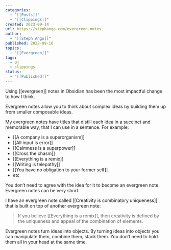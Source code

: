 ```yaml
---
categories:
  - "[[Posts]]"
  - "[[Clippings]]"
created: 2023-09-14
url: https://stephango.com/evergreen-notes
author:
  - "[[Steph Ango]]"
published: 2022-09-16
topics:
  - "[[Evergreen]]"
tags:
  - 0🌲
  - clippings
status:
  - "[[Published]]"
---
```

Using [[evergreen]] notes in Obsidian has been the most impactful change to how I think.

Evergreen notes allow you to think about complex ideas by building them up from smaller composable ideas.

My evergreen notes have titles that distill each idea in a succinct and memorable way, that I can use in a sentence. For example:

- [[A company is a superorganism]]
- [[All input is error]]
- [[Calmness is a superpower]]
- [[Cross the chasm]]
- [[Everything is a remix]]
- [[Writing is telepathy]]
- [[You have no obligation to your former self]]
- etc

You don’t need to agree with the idea for it to become an evergreen note. Evergreen notes can be very short.

I have an evergreen note called [[Creativity is combinatory uniqueness]] that is built on top of another evergreen note:

> If you believe [[Everything is a remix]], then creativity is defined by the uniqueness and appeal of the combination of elements.

Evergreen notes turn ideas into objects. By turning ideas into objects you can manipulate them, combine them, stack them. You don’t need to hold them all in your head at the same time.